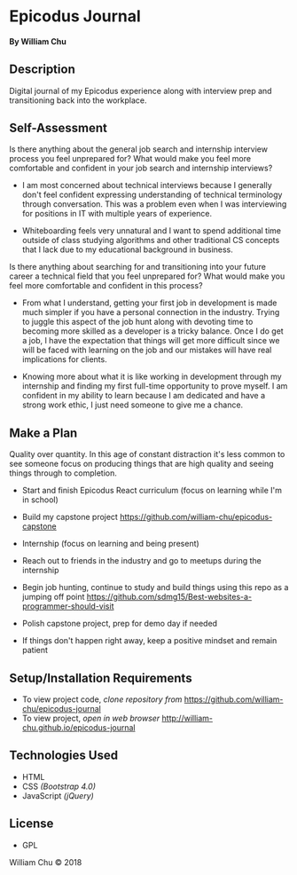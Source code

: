 # **Epicodus Journal**

#### By William Chu

## Description

Digital journal of my Epicodus experience along with interview prep and transitioning back into the workplace.

## Self-Assessment

Is there anything about the general job search and internship interview process you feel unprepared for? What would make you feel more comfortable and confident in your job search and internship interviews?

* I am most concerned about technical interviews because I generally don't feel confident expressing understanding of technical terminology through conversation. This was a problem even when I was interviewing for positions in IT with multiple years of experience.

* Whiteboarding feels very unnatural and I want to spend additional time outside of class studying algorithms and other traditional CS concepts that I lack due to my educational background in business.

Is there anything about searching for and transitioning into your future career a technical field that you feel unprepared for? What would make you feel more comfortable and confident in this process?

* From what I understand, getting your first job in development is made much simpler if you have a personal connection in the industry. Trying to juggle this aspect of the job hunt along with devoting time to becoming more skilled as a developer is a tricky balance. Once I do get a job, I have the expectation that things will get more difficult since we will be faced with learning on the job and our mistakes will have real implications for clients.

* Knowing more about what it is like working in development through my internship and finding my first full-time opportunity to prove myself. I am confident in my ability to learn because I am dedicated and have a strong work ethic, I just need someone to give me a chance.

## Make a Plan

Quality over quantity. In this age of constant distraction it's less common to see someone focus on producing things that are high quality and seeing things through to completion.

* Start and finish Epicodus React curriculum (focus on learning while I'm in school)

* Build my capstone project https://github.com/william-chu/epicodus-capstone

* Internship (focus on learning and being present)

* Reach out to friends in the industry and go to meetups during the internship

* Begin job hunting, continue to study and build things using this repo as a jumping off point https://github.com/sdmg15/Best-websites-a-programmer-should-visit

* Polish capstone project, prep for demo day if needed

* If things don't happen right away, keep a positive mindset and remain patient

## Setup/Installation Requirements

* To view project code, _clone repository from_ https://github.com/william-chu/epicodus-journal
* To view project, _open in web browser_ http://william-chu.github.io/epicodus-journal

## Technologies Used

* HTML
* CSS _(Bootstrap 4.0)_
* JavaScript _(jQuery)_

## License

* GPL

William Chu © 2018
